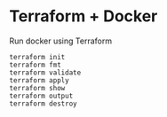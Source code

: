 # Terraform + Docker

Run docker using Terraform

```
terraform init
terraform fmt
terraform validate
terraform apply
terraform show
terraform output
terraform destroy
```
